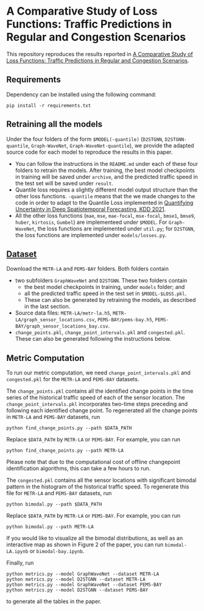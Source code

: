 # A Comparative Study of Loss Functions: Traffic Predictions in Regular and Congestion Scenarios

This repository reproduces the results reported in [A Comparative Study of Loss Functions: Traffic Predictions in Regular and Congestion Scenarios](https://arxiv.org/abs/2308.15464).

## Requirements
Dependency can be installed using the following command:
```
pip install -r requirements.txt
```

## Retraining all the models
Under the four folders of the form `$MODEL(-quantile)` (`D2STGNN`, `D2STGNN-quantile`, `Graph-WaveNet`, `Graph-WaveNet-quantile`), we provide the adapted source code for each model to reproduce the results in this paper. 
- You can follow the instructions in the `README.md` under each of these four folders to retrain the models. After training, the best model checkpoints in training will be saved under `archive`, and the predicted traffic speed in the test set will be saved under `result`.
- Quantile loss requires a slightly different model output structure than the other loss functions. `-quantile` means that the we made changes to the code in order to adapt to the Quantile Loss implemented in [Quantifying Uncertainty in Deep Spatiotemporal Forecasting, KDD 2021](https://dl.acm.org/doi/abs/10.1145/3447548.3467325).
- All the other loss functions (`mae`, `mse`, `mae-focal`, `mse-focal`, `bmse1`, `bmse9`, `huber`, `kirtosis`, `Gumbel`) are implementeed under `$MODEL`. For `Graph-WaveNet`, the loss functions are implemented under `util.py`; for `D2STGNN`, the loss functions are implemented under `models/losses.py`.

## [Dataset](https://drive.google.com/drive/folders/13tFUPaVaQ9osSdeTxnlOSShfqAqOd6DL?usp=share_link)
Download the `METR-LA` and `PEMS-BAY` folders. Both folders contain 
 - two subfolders `GraphWaveNet` and `D2STGNN`. These two folders contain 
    - the best model checkpoints in training, under `models` folder; and
    - all the predicted traffic speed in the test set in `$MODEL-$LOSS.pkl`.
    - These can also be generated by retraining the models, as described in the last section. 
 - Source data files: `METR-LA/metr-la.h5`, `METR-LA/graph_sensor_locations.csv`, `PEMS-BAY/pems-bay.h5`, `PEMS-BAY/graph_sensor_locations_bay.csv`.
 - `change_points.pkl`, `change_point_intervals.pkl` and `congested.pkl`. These can also be generated following the instructions below.

## Metric Computation

To run our metric computation, we need `change_point_intervals.pkl` and `congested.pkl` for the `METR-LA` and `PEMS-BAY` datasets. 

The `change_points.pkl` contains all the identified change points in the time series of the historical traffic speed of each of the sensor location. The `change_point_intervals.pkl` incorporates two-time steps preceding and following each identified change point. To regenerated all the change points in `METR-LA` and `PEMS-BAY` datasets, run
```
python find_change_points.py --path $DATA_PATH
```
Replace `$DATA_PATH` by `METR-LA` or `PEMS-BAY`. For example, you can run
```
python find_change_points.py --path METR-LA
```
Please note that due to the computational cost of offline changepoint identification algorithms, this can take a few hours to run. 

The `congested.pkl` contains all the sensor locations with significant bimodal pattern in the histogram of the historical traffic speed. To regenerate this file for `METR-LA` and `PEMS-BAY` datasets, run
```
python bimodal.py --path $DATA_PATH
```
Replace `$DATA_PATH` by `METR-LA` or `PEMS-BAY`. For example, you can run
```
python bimodal.py --path METR-LA
```

If you would like to visualize all the bimodal distributions, as well as an interactive map as shown in Figure 2 of the paper, you can run `bimodal-LA.ipynb` or `bimodal-bay.ipynb`.

Finally, run
```
python metrics.py --model GraphWaveNet --dataset METR-LA
python metrics.py --model D2STGNN --dataset METR-LA
python metrics.py --model GraphWaveNet --dataset PEMS-BAY
python metrics.py --model D2STGNN --dataset PEMS-BAY
```
to generate all the tables in the paper.
